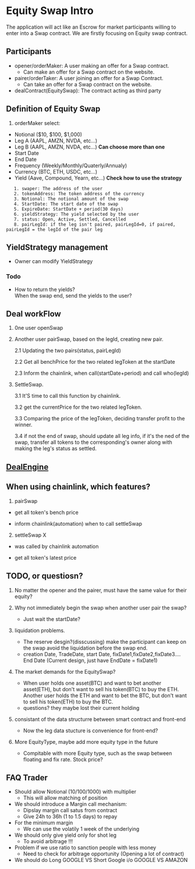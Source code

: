 # Equity Swap Intro

The application will act like an Escrow for market participants willing to enter into a Swap contract. We are firstly
focusing on Equity swap contract.

## Participants

- opener/orderMaker: A user making an offer for a Swap contract.
  - Can make an offer for a Swap contract on the website.
- pairer/orderTaker: A user joining an offer for a Swap Contract.
  - Can take an offer for a Swap contract on the website.
- dealContract(EquitySwap): The contract acting as third party

## Definition of Equity Swap

1. orderMaker select:

- Notional ($10, $100, $1,000)
- Leg A (AAPL, AMZN, NVDA, etc...)
- Leg B (AAPL, AMZN, NVDA, etc...) **Can choose more than one**
- Start Date
- End Date
- Frequency (Weekly/Monthly/Quaterly/Annualy)
- Currency (BTC, ETH, USDC, etc...)
- Yield (Aave, Compound, Yearn, etc...) **Check how to use the strategy**

```solidity
   1. swaper: The address of the user
   2. tokenAddress: The token address of the currency
   3. Notional: The notional amount of the swap
   4. StartDate: The start date of the swap
   5. ExpireDate: StartDate + period(30 days)
   6. yieldStrategy: The yield selected by the user
   7. status: Open, Active, Settled, Cancelled
   8. pairLegId: if the leg isn't paired, pairLegId=0, if paired, pairLegId = the legId of the pair leg
```

## YieldStrategy management

- Owner can modify YieldStrategy

### Todo

- How to return the yields?  
  When the swap end, send the yields to the user?

## Deal workFlow

1. 0ne user openSwap
2. Another user pairSwap, based on the legId, creating new pair.

   2.1 Updating the two pairs(status, pairLegId)

   2.2 Get all benchPrice for the two related legToken at the startDate

   2.3 Inform the chainlink, when call(startDate+period) and call who(legId)

3. SettleSwap.

   3.1 It'S time to call this function by chainlink.

   3.2 get the currentPrice for the two related legToken.

   3.3 Comparing the price of the legToken, deciding transfer profit to the winner.

   3.4 if not the end of swap, should update all leg info, if it's the ned of the swap, transfer all tokens to the
   corresponding's owner along with making the leg's status as settled.

## [DealEngine](DealEngine.md)

## When using chainlink, which features?

1.  pairSwap

- get all token's bench price

* inform chainlink(automation) when to call settleSwap

2.  settleSwap X

- was called by chainlink automation

* get all token's latest price

## TODO, or questiosn?

1. No matter the opener and the pairer, must have the same value for their equity?
2. Why not immediately begin the swap when another user pair the swap?
   - Just wait the startDate?
3. liquidation problems.

   - The reserve desgin?(disscussing) make the participant can keep on the swap avoid the liquidation before the swap
     end.

   * creation Date, TradeDate, start Date, fixDate1,fixDate2,fixDate3.... End Date (Current design, just have EndDate =
     fixDate1)

4. The market demands for the EquitySwap?

   - When user holds one asset(BTC) and want to bet another asset(ETH), but don't want to sell his token(BTC) to buy the
     ETH. Another user holds the ETH and want to bet the BTC, but don't want to sell his token(ETH) to buy the BTC.

   * questions? they maybe lost their current holding

5. consistant of the data structurre between smart contract and front-end

   - Now the leg data stucture is convenience for front-end?

6. More EquityType, maybe add more equity type in the future
   - Compitable with more Equity type, such as the swap between floating and fix rate. Stock price?

## FAQ Trader

- Should allow Notional (10/100/1000) with multiplier
  - This will allow matching of position
- We should introduce a Margin call mechanism:
  - Dipslay margin call satus from contract
  - Give 24h to 36h (1 to 1.5 days) to repay
- For the minimum margin
  - We can use the volatily 1 week of the underlying
- We should only give yield only for shot leg
  - To avoid arbitrage !!!
- Problem if we use ratio to sanction people with less money
  - Need to check for arbitrage opportunity (Opening a lot of contract)
- We should do Long GOOGLE VS Short Google i/o GOOGLE VS AMAZON
